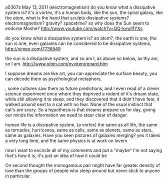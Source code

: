 a0367z
May 13, 2011
(electromagnetism)
do you know what a dissipative system is? it's a vortex, it's a human body, like the sun, the spiral galaxy, like the atom, what is the hand that sculpts dissipative systems? electromagnetism? gravity? spacetime? so why does the Sun seem to endorse Moshe? http://www.youtube.com/watch?v=QQ-kvw1fYXs

do you know what a dissipative system is? an atom?, the earth is one, the sun is one, even galaxies can be considered to be dissipative systems, http://vimeo.com/7736549

the sun is a dissipative system, and so am I, as above so below, as thy am, so I am.
http://www.viten.com/nyviten/renard.htm

I suppose dreams are like art, you can appreciate the surface beauty, you can decode them as psychological metaphors,

, some cultures saw them as future predictions, and I even read of a clever science experiment once where they deprived a rodent of it's dream state, while still allowing it to sleep, and they discovered that it didn't have fear, it walked around next to a cat with no fear. None of the usual instinct that cat's are scary. So a hypothesis is that dreams prepare us for day, giving our minds the information we need to steer clear of danger.

human life is a dissipative system, (a vortex) the same as all life, the same as tornados, hurricanes, same as cells, same as planets, same as stars, same as galaxies. Have you seen pictures of galaxies merging? yes it takes a very long time, and the same physics is at work on lovers

now I want to encircle all of my comments and put a "maybe" I'm not saying that's how it is, it's just an idea of how it could be

On second thought the monogamous pair might have far greater density of love than the groups of people who sleep around but never stick to anyone in particular.
